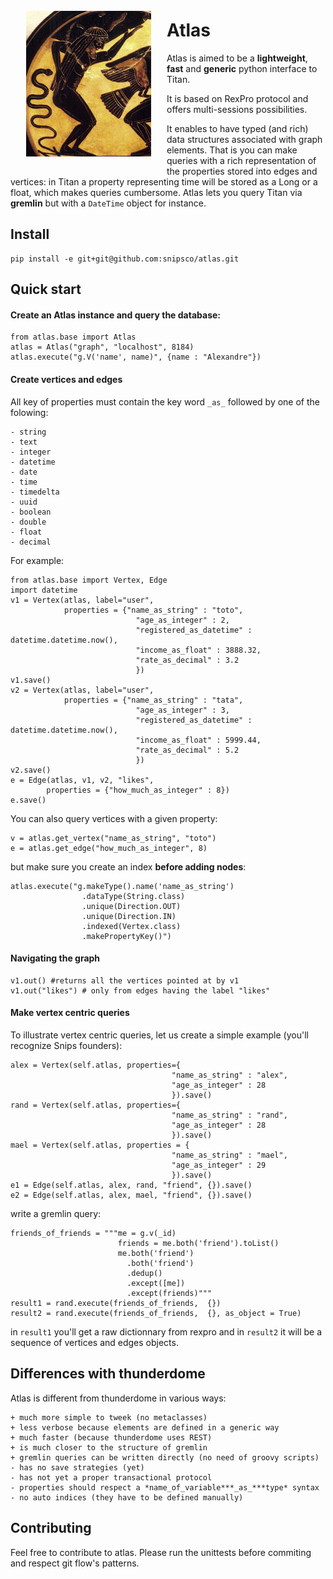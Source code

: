 <div style="float: left; margin: 25px; width: 200px;"><img src="figs/atlas.png" /></div>

# Atlas
Atlas is aimed to be a **lightweight**, **fast** and **generic** python interface to Titan.

It is based on RexPro protocol and offers multi-sessions possibilities.

It enables to have typed (and rich) data structures associated with graph elements. That is you can make queries with a rich representation of the properties stored into edges and vertices: in Titan a property representing time will be stored as a Long or a float, which makes queries cumbersome. Atlas lets you query Titan via **gremlin** but with a `DateTime` object for instance.
## Install

	pip install -e git+git@github.com:snipsco/atlas.git

## Quick start

#### Create an Atlas instance and query the database:

    from atlas.base import Atlas
    atlas = Atlas("graph", "localhost", 8184)
    atlas.execute("g.V('name', name)", {name : "Alexandre"})

#### Create vertices and edges
All key of properties must contain the key word `_as_` followed by one of the folowing:

    - string
    - text
    - integer
    - datetime
    - date
    - time
    - timedelta
    - uuid
    - boolean
    - double
    - float
    - decimal

For example:

    from atlas.base import Vertex, Edge
    import datetime
    v1 = Vertex(atlas, label="user", 
                properties = {"name_as_string" : "toto",
                                "age_as_integer" : 2,
                                "registered_as_datetime" : datetime.datetime.now(),
                                "income_as_float" : 3888.32,
                                "rate_as_decimal" : 3.2
                                })
    v1.save()
    v2 = Vertex(atlas, label="user", 
                properties = {"name_as_string" : "tata",
                                "age_as_integer" : 3,
                                "registered_as_datetime" : datetime.datetime.now(),
                                "income_as_float" : 5999.44,
                                "rate_as_decimal" : 5.2
                                })
    v2.save()
    e = Edge(atlas, v1, v2, "likes", 
            properties = {"how_much_as_integer" : 8})
    e.save()

You can also query vertices with a given property:

    v = atlas.get_vertex("name_as_string", "toto")
    e = atlas.get_edge("how_much_as_integer", 8)

but make sure you create an index **before adding nodes**:

    atlas.execute("g.makeType().name('name_as_string')
                    .dataType(String.class)
                    .unique(Direction.OUT)
                    .unique(Direction.IN)
                    .indexed(Vertex.class)
                    .makePropertyKey()")

#### Navigating the graph

    v1.out() #returns all the vertices pointed at by v1
    v1.out("likes") # only from edges having the label "likes"

#### Make vertex centric queries

To illustrate vertex centric queries, let us create a simple example (you'll recognize Snips founders):

    alex = Vertex(self.atlas, properties={
                                        "name_as_string" : "alex", 
                                        "age_as_integer" : 28
                                        }).save()
    rand = Vertex(self.atlas, properties={
                                        "name_as_string" : "rand", 
                                        "age_as_integer" : 28
                                        }).save()
    mael = Vertex(self.atlas, properties = {
                                        "name_as_string" : "mael", 
                                        "age_as_integer" : 29
                                        }).save()
    e1 = Edge(self.atlas, alex, rand, "friend", {}).save()
    e2 = Edge(self.atlas, alex, mael, "friend", {}).save()

write a gremlin query:

    friends_of_friends = """me = g.v(_id)
                            friends = me.both('friend').toList()
                            me.both('friend')
                              .both('friend')
                              .dedup()
                              .except([me])
                              .except(friends)"""
    result1 = rand.execute(friends_of_friends,  {})
    result2 = rand.execute(friends_of_friends,  {}, as_object = True)

in `result1` you'll get a raw dictionnary from rexpro and in `result2` it will be a sequence of vertices and edges objects.

## Differences with thunderdome

Atlas is different from thunderdome in various ways:

    + much more simple to tweek (no metaclasses)
    + less verbose because elements are defined in a generic way
    + much faster (because thunderdome uses REST)
    + is much closer to the structure of gremlin
    + gremlin queries can be written directly (no need of groovy scripts)
    - has no save strategies (yet)
    - has not yet a proper transactional protocol
    - properties should respect a *name_of_variable***_as_***type* syntax
    - no auto indices (they have to be defined manually)

## Contributing

Feel free to contribute to atlas. Please run the unittests before commiting and respect git flow's patterns.



